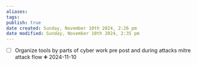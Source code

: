 ```yaml
---
aliases: 
tags: 
publish: true
date created: Sunday, November 10th 2024, 2:26 pm
date modified: Sunday, November 10th 2024, 2:35 pm
---
```


- [ ] Organize tools by parts of cyber work pre post and during attacks mitre attack flow ➕ 2024-11-10